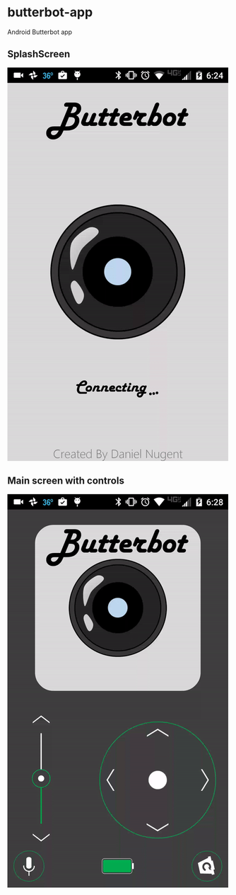 # butterbot-app
Android Butterbot app

## SplashScreen
![SplashScreen](https://raw.githubusercontent.com/djnugent/butterbot-app/master/git-res/SplashScreen.gif)

## Main screen with controls
![usage](https://raw.githubusercontent.com/djnugent/butterbot-app/master/git-res/usage.gif)
